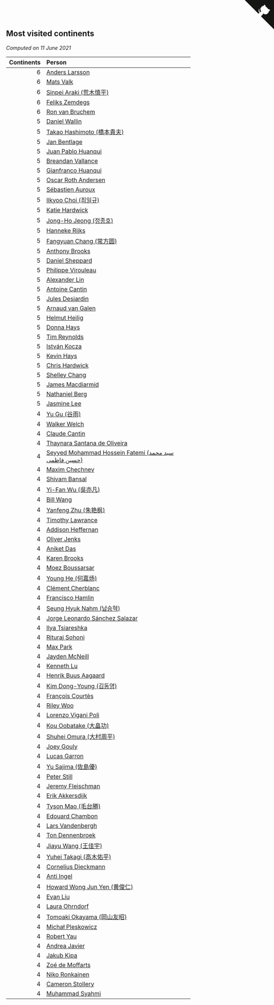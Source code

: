 ## Most visited continents

*Computed on 11 June 2021*

| Continents | Person |
| ---: | :--- |
| 6 | [Anders Larsson](https://www.worldcubeassociation.org/persons/2003LARS01) |
| 6 | [Mats Valk](https://www.worldcubeassociation.org/persons/2007VALK01) |
| 6 | [Sinpei Araki (荒木慎平)](https://www.worldcubeassociation.org/persons/2006ARAK01) |
| 6 | [Feliks Zemdegs](https://www.worldcubeassociation.org/persons/2009ZEMD01) |
| 6 | [Ron van Bruchem](https://www.worldcubeassociation.org/persons/2003BRUC01) |
| 5 | [Daniel Wallin](https://www.worldcubeassociation.org/persons/2013WALL03) |
| 5 | [Takao Hashimoto (橋本貴夫)](https://www.worldcubeassociation.org/persons/2007HASH01) |
| 5 | [Jan Bentlage](https://www.worldcubeassociation.org/persons/2010BENT01) |
| 5 | [Juan Pablo Huanqui](https://www.worldcubeassociation.org/persons/2013HUAN30) |
| 5 | [Breandan Vallance](https://www.worldcubeassociation.org/persons/2007VALL01) |
| 5 | [Gianfranco Huanqui](https://www.worldcubeassociation.org/persons/2013HUAN29) |
| 5 | [Oscar Roth Andersen](https://www.worldcubeassociation.org/persons/2008ANDE02) |
| 5 | [Sébastien Auroux](https://www.worldcubeassociation.org/persons/2008AURO01) |
| 5 | [Ilkyoo Choi (최일규)](https://www.worldcubeassociation.org/persons/2008CHOI04) |
| 5 | [Katie Hardwick](https://www.worldcubeassociation.org/persons/2013ENGE01) |
| 5 | [Jong-Ho Jeong (정종호)](https://www.worldcubeassociation.org/persons/2008JONG03) |
| 5 | [Hanneke Rijks](https://www.worldcubeassociation.org/persons/2008RIJK01) |
| 5 | [Fangyuan Chang (常方圆)](https://www.worldcubeassociation.org/persons/2009CHAN04) |
| 5 | [Anthony Brooks](https://www.worldcubeassociation.org/persons/2008SEAR01) |
| 5 | [Daniel Sheppard](https://www.worldcubeassociation.org/persons/2009SHEP01) |
| 5 | [Philippe Virouleau](https://www.worldcubeassociation.org/persons/2008VIRO01) |
| 5 | [Alexander Lin](https://www.worldcubeassociation.org/persons/2007LING01) |
| 5 | [Antoine Cantin](https://www.worldcubeassociation.org/persons/2010CANT02) |
| 5 | [Jules Desjardin](https://www.worldcubeassociation.org/persons/2010DESJ01) |
| 5 | [Arnaud van Galen](https://www.worldcubeassociation.org/persons/2006GALE01) |
| 5 | [Helmut Heilig](https://www.worldcubeassociation.org/persons/2010HEIL02) |
| 5 | [Donna Hays](https://www.worldcubeassociation.org/persons/2011HAYS02) |
| 5 | [Tim Reynolds](https://www.worldcubeassociation.org/persons/2005REYN01) |
| 5 | [István Kocza](https://www.worldcubeassociation.org/persons/2005KOCZ01) |
| 5 | [Kevin Hays](https://www.worldcubeassociation.org/persons/2009HAYS01) |
| 5 | [Chris Hardwick](https://www.worldcubeassociation.org/persons/2003HARD01) |
| 5 | [Shelley Chang](https://www.worldcubeassociation.org/persons/2004CHAN04) |
| 5 | [James Macdiarmid](https://www.worldcubeassociation.org/persons/2015MACD03) |
| 5 | [Nathaniel Berg](https://www.worldcubeassociation.org/persons/2012BERG04) |
| 5 | [Jasmine Lee](https://www.worldcubeassociation.org/persons/2003LEEJ01) |
| 4 | [Yu Gu (谷雨)](https://www.worldcubeassociation.org/persons/2013GUYU01) |
| 4 | [Walker Welch](https://www.worldcubeassociation.org/persons/2011WELC01) |
| 4 | [Claude Cantin](https://www.worldcubeassociation.org/persons/2012CANT01) |
| 4 | [Thaynara Santana de Oliveira](https://www.worldcubeassociation.org/persons/2011OLIV03) |
| 4 | [Seyyed Mohammad Hossein Fatemi (سید محمد حسین فاطمی)](https://www.worldcubeassociation.org/persons/2011FATE01) |
| 4 | [Maxim Chechnev](https://www.worldcubeassociation.org/persons/2011CHEC01) |
| 4 | [Shivam Bansal](https://www.worldcubeassociation.org/persons/2011BANS02) |
| 4 | [Yi-Fan Wu (吳亦凡)](https://www.worldcubeassociation.org/persons/2010WUIF01) |
| 4 | [Bill Wang](https://www.worldcubeassociation.org/persons/2010WANG68) |
| 4 | [Yanfeng Zhu (朱艳枫)](https://www.worldcubeassociation.org/persons/2013ZHUY02) |
| 4 | [Timothy Lawrance](https://www.worldcubeassociation.org/persons/2017LAWR04) |
| 4 | [Addison Heffernan](https://www.worldcubeassociation.org/persons/2016HEFF01) |
| 4 | [Oliver Jenks](https://www.worldcubeassociation.org/persons/2015JENK02) |
| 4 | [Aniket Das](https://www.worldcubeassociation.org/persons/2015DASA02) |
| 4 | [Karen Brooks](https://www.worldcubeassociation.org/persons/2015BROO01) |
| 4 | [Moez Boussarsar](https://www.worldcubeassociation.org/persons/2015BOUS02) |
| 4 | [Young He (何嘉炀)](https://www.worldcubeassociation.org/persons/2014HEYO01) |
| 4 | [Clément Cherblanc](https://www.worldcubeassociation.org/persons/2014CHER05) |
| 4 | [Francisco Hamlin](https://www.worldcubeassociation.org/persons/2012HAML01) |
| 4 | [Seung Hyuk Nahm (남승혁)](https://www.worldcubeassociation.org/persons/2013NAHM01) |
| 4 | [Jorge Leonardo Sánchez Salazar](https://www.worldcubeassociation.org/persons/2009SALA01) |
| 4 | [Ilya Tsiareshka](https://www.worldcubeassociation.org/persons/2012TERE01) |
| 4 | [Rituraj Sohoni](https://www.worldcubeassociation.org/persons/2012SOHO01) |
| 4 | [Max Park](https://www.worldcubeassociation.org/persons/2012PARK03) |
| 4 | [Jayden McNeill](https://www.worldcubeassociation.org/persons/2012MCNE01) |
| 4 | [Kenneth Lu](https://www.worldcubeassociation.org/persons/2012LUKE01) |
| 4 | [Henrik Buus Aagaard](https://www.worldcubeassociation.org/persons/2006BUUS01) |
| 4 | [Kim Dong-Young (김동영)](https://www.worldcubeassociation.org/persons/2008DONG02) |
| 4 | [François Courtès](https://www.worldcubeassociation.org/persons/2008COUR01) |
| 4 | [Riley Woo](https://www.worldcubeassociation.org/persons/2007WOOR01) |
| 4 | [Lorenzo Vigani Poli](https://www.worldcubeassociation.org/persons/2007POLI01) |
| 4 | [Kou Oobatake (大畠功)](https://www.worldcubeassociation.org/persons/2007OOBA01) |
| 4 | [Shuhei Omura (大村周平)](https://www.worldcubeassociation.org/persons/2007OMUR01) |
| 4 | [Joey Gouly](https://www.worldcubeassociation.org/persons/2007GOUL01) |
| 4 | [Lucas Garron](https://www.worldcubeassociation.org/persons/2006GARR01) |
| 4 | [Yu Sajima (佐島優)](https://www.worldcubeassociation.org/persons/2008SAJI01) |
| 4 | [Peter Still](https://www.worldcubeassociation.org/persons/2005STIL01) |
| 4 | [Jeremy Fleischman](https://www.worldcubeassociation.org/persons/2005FLEI01) |
| 4 | [Erik Akkersdijk](https://www.worldcubeassociation.org/persons/2005AKKE01) |
| 4 | [Tyson Mao (毛台勝)](https://www.worldcubeassociation.org/persons/2004MAOT02) |
| 4 | [Edouard Chambon](https://www.worldcubeassociation.org/persons/2004CHAM01) |
| 4 | [Lars Vandenbergh](https://www.worldcubeassociation.org/persons/2003VAND01) |
| 4 | [Ton Dennenbroek](https://www.worldcubeassociation.org/persons/2003DENN01) |
| 4 | [Jiayu Wang (王佳宇)](https://www.worldcubeassociation.org/persons/2010WANG53) |
| 4 | [Yuhei Takagi (高木佑平)](https://www.worldcubeassociation.org/persons/2008TAKA01) |
| 4 | [Cornelius Dieckmann](https://www.worldcubeassociation.org/persons/2009DIEC01) |
| 4 | [Anti Ingel](https://www.worldcubeassociation.org/persons/2009INGE01) |
| 4 | [Howard Wong Jun Yen (黄俊仁)](https://www.worldcubeassociation.org/persons/2009JUNY01) |
| 4 | [Evan Liu](https://www.worldcubeassociation.org/persons/2009LIUE01) |
| 4 | [Laura Ohrndorf](https://www.worldcubeassociation.org/persons/2009OHRN01) |
| 4 | [Tomoaki Okayama (岡山友昭)](https://www.worldcubeassociation.org/persons/2009OKAY01) |
| 4 | [Michał Pleskowicz](https://www.worldcubeassociation.org/persons/2009PLES01) |
| 4 | [Robert Yau](https://www.worldcubeassociation.org/persons/2009YAUR01) |
| 4 | [Andrea Javier](https://www.worldcubeassociation.org/persons/2010JAVI01) |
| 4 | [Jakub Kipa](https://www.worldcubeassociation.org/persons/2010KIPA01) |
| 4 | [Zoé de Moffarts](https://www.worldcubeassociation.org/persons/2010MOFF02) |
| 4 | [Niko Ronkainen](https://www.worldcubeassociation.org/persons/2010RONK01) |
| 4 | [Cameron Stollery](https://www.worldcubeassociation.org/persons/2010STOL01) |
| 4 | [Muhammad Syahmi](https://www.worldcubeassociation.org/persons/2010SYAH03) |


<a href="https://github.com/jonatanklosko/wca_statistics" class="github-corner" aria-label="View source on Github"><svg width="80" height="80" viewBox="0 0 250 250" style="fill:#151513; color:#fff; position: absolute; top: 0; border: 0; right: 0;" aria-hidden="true"><path d="M0,0 L115,115 L130,115 L142,142 L250,250 L250,0 Z"></path><path d="M128.3,109.0 C113.8,99.7 119.0,89.6 119.0,89.6 C122.0,82.7 120.5,78.6 120.5,78.6 C119.2,72.0 123.4,76.3 123.4,76.3 C127.3,80.9 125.5,87.3 125.5,87.3 C122.9,97.6 130.6,101.9 134.4,103.2" fill="currentColor" style="transform-origin: 130px 106px;" class="octo-arm"></path><path d="M115.0,115.0 C114.9,115.1 118.7,116.5 119.8,115.4 L133.7,101.6 C136.9,99.2 139.9,98.4 142.2,98.6 C133.8,88.0 127.5,74.4 143.8,58.0 C148.5,53.4 154.0,51.2 159.7,51.0 C160.3,49.4 163.2,43.6 171.4,40.1 C171.4,40.1 176.1,42.5 178.8,56.2 C183.1,58.6 187.2,61.8 190.9,65.4 C194.5,69.0 197.7,73.2 200.1,77.6 C213.8,80.2 216.3,84.9 216.3,84.9 C212.7,93.1 206.9,96.0 205.4,96.6 C205.1,102.4 203.0,107.8 198.3,112.5 C181.9,128.9 168.3,122.5 157.7,114.1 C157.9,116.9 156.7,120.9 152.7,124.9 L141.0,136.5 C139.8,137.7 141.6,141.9 141.8,141.8 Z" fill="currentColor" class="octo-body"></path></svg></a><style>.github-corner:hover .octo-arm{animation:octocat-wave 560ms ease-in-out}@keyframes octocat-wave{0%,100%{transform:rotate(0)}20%,60%{transform:rotate(-25deg)}40%,80%{transform:rotate(10deg)}}@media (max-width:500px){.github-corner:hover .octo-arm{animation:none}.github-corner .octo-arm{animation:octocat-wave 560ms ease-in-out}}</style>

